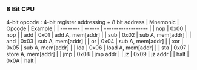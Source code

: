 ### 8 Bit CPU

4-bit opcode : 4-bit register addressing + 8 bit address
| Mnemonic | Opcode | Example            |
| -------- | ------ | ------------------ |
| nop      | 0x00   | nop                |
| add      | 0x01   | add A, mem[addr]   |
| sub      | 0x02   | sub A, mem[addr]   |
| and      | 0x03   | sub A, mem[addr]   |
| or       | 0x04   | sub A, mem[addr]   |
| xor      | 0x05   | sub A, mem[addr]   |
| lda      | 0x06   | load A, mem[addr]  |
| sta      | 0x07   | store A, mem[addr] |
| jmp      | 0x08   | jmp addr           |
| jz       | 0x09   | jz addr            |
| halt     | 0x0A   | halt               |